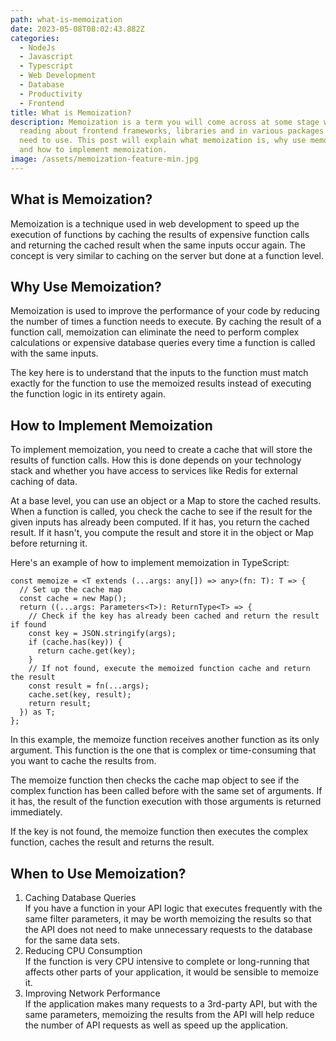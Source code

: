 ```yaml
---
path: what-is-memoization
date: 2023-05-08T08:02:43.882Z
categories:
  - NodeJs
  - Javascript
  - Typescript
  - Web Development
  - Database
  - Productivity
  - Frontend
title: What is Memoization?
description: Memoization is a term you will come across at some stage when
  reading about frontend frameworks, libraries and in various packages you may
  need to use. This post will explain what memoization is, why use memoization
  and how to implement memoization.
image: /assets/memoization-feature-min.jpg
---
```

## What is Memoization?

Memoization is a technique used in web development to speed up the execution of functions by caching the results of expensive function calls and returning the cached result when the same inputs occur again. The concept is very similar to caching on the server but done at a function level.

## Why Use Memoization?

Memoization is used to improve the performance of your code by reducing the number of times a function needs to execute. By caching the result of a function call, memoization can eliminate the need to perform complex calculations or expensive database queries every time a function is called with the same inputs.

T﻿he key here is to understand that the inputs to the function must match exactly for the function to use the memoized results instead of executing the function logic in its entirety again.

## How to Implement Memoization

To implement memoization, you need to create a cache that will store the results of function calls. How this is done depends on your technology stack and whether you have access to services like Redis for external caching of data.

At a base level, you can use an object or a Map to store the cached results. When a function is called, you check the cache to see if the result for the given inputs has already been computed. If it has, you return the cached result. If it hasn't, you compute the result and store it in the object or Map before returning it.

Here's an example of how to implement memoization in TypeScript:

```
const memoize = <T extends (...args: any[]) => any>(fn: T): T => {
  // Set up the cache map
  const cache = new Map();
  return ((...args: Parameters<T>): ReturnType<T> => {
    // Check if the key has already been cached and return the result if found
    const key = JSON.stringify(args);
    if (cache.has(key)) {
      return cache.get(key);
    }
    // If not found, execute the memoized function cache and return the result
    const result = fn(...args);
    cache.set(key, result);
    return result;
  }) as T;
};
```

I﻿n this example, the memoize function receives another function as its only argument. This function is the one that is complex or time-consuming that you want to cache the results from.

T﻿he memoize function then checks the cache map object to see if the complex function has been called before with the same set of arguments. If it has, the result of the function execution with those arguments is returned immediately.

I﻿f the key is not found, the memoize function then executes the complex function, caches the result and returns the result.

## When to Use Memoization?

1. C﻿aching Database Queries\
   I﻿f you have a function in your API logic that executes frequently with the same filter parameters, it may be worth memoizing the results so that the API does not need to make unnecessary requests to the database for the same data sets.
2. R﻿educing CPU Consumption\
   I﻿f the function is very CPU intensive to complete or long-running that affects other parts of your application, it would be sensible to memoize it.
3. I﻿mproving Network Performance\
   If the application makes many requests to a 3rd-party API, but with the same parameters, memoizing the results from the API will help reduce the number of API requests as well as speed up the application.